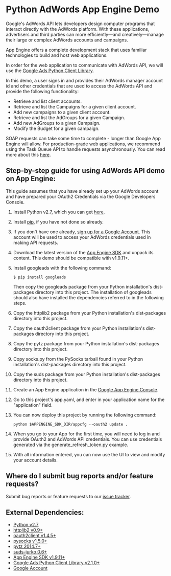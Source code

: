 # Python AdWords App Engine Demo

Google's AdWords API lets developers design computer programs that
interact directly with the AdWords platform. With these applications,
advertisers and third parties can more efficiently—and creatively—manage
their large or complex AdWords accounts and campaigns.

App Engine offers a complete development stack that uses familiar technologies
to build and host web applications.

In order for the web application to communicate with AdWords API, we will use
the [Google Ads Python Client Library](https://github.com/googleads/googleads-python-lib).

In this demo, a user signs in and provides their AdWords manager account id and
other credentials that are used to access the AdWords API and provide the
following functionality:

* Retrieve and list client accounts.
* Retrieve and list the Campaigns for a given client account.
* Add new campaigns to a given client account.
* Retrieve and list the AdGroups for a given Campaign.
* Add new AdGroups to a given Campaign.
* Modify the Budget for a given campaign.

SOAP requests can take some time to complete - longer than Google App Engine
will allow. For production-grade web applications, we recommend using the
Task Queue API to handle requests asynchronously. You can read more about this
[here](https://developers.google.com/appengine/docs/python/taskqueue/).


## Step-by-step guide for using AdWords API demo on App Engine:

This guide assumes that you have already set up your AdWords account and have
prepared your OAuth2 Credentials via the Google Developers Console.

1. Install Python v2.7, which you can get
   [here](https://www.python.org/downloads).

2. Install [pip](http://pip.readthedocs.org/en/latest/installing.html),
   if you have not done so already.

3. If you don't have one already,
   [sign up for a Google Account](https://www.google.com/accounts/NewAccount).
   This account will be used to access your AdWords credentials used in making
   API requests.

4. Download the latest version of the
   [App Engine SDK](https://developers.google.com/appengine/downloads) and
   unpack its content. This demo should be compatible with  v1.9.11+.

5. Install googleads with the following command:

   `$ pip install googleads`

   Then copy the googleads package from your Python installation's
   dist-packages directory into this project. The installation of googleads
   should also have installed the dependencies referred to in the following
   steps.

6. Copy the httplib2 package from your Python installation's dist-packages
   directory into this project.

7. Copy the oauth2client package from your Python installation's dist-packages
   directory into this project.

8. Copy the pytz package from your Python installation's dist-packages
   directory into this project.

9. Copy socks.py from the PySocks tarball found in your Python installation's
   dist-packages directory into this project.

10. Copy the suds package from your Python installation's dist-packages
   directory into this project.

11. Create an App Engine application in the
   [Google App Engine Console](https://appengine.google.com/).

12. Go to this project's app.yaml, and enter in your application name for the
   "application" field.

13. You can now deploy this project by running the following command:

    `python $APPENGINE_SDK_DIR/appcfg --oauth2 update .`

14. When you go to your App for the first time, you will need to log in and
    provide OAuth2 and AdWords API credentials. You can use credentials
    generated via the generate_refresh_token.py example.

15. With all information entered, you can now use the UI to view and modify
    your account details.


## Where do I submit bug reports and/or feature requests?

Submit bug reports or feature requests to our
[issue tracker](https://github.com/googleads/googleads-python-lib/issues).


## External Dependencies:

* [Python v2.7](https://www.python.org/downloads/)
* [httplib2 v0.9+](https://pypi.python.org/pypi/httplib2)
* [oauth2client v1.4.5+](https://pypi.python.org/pypi/oauth2client/)
* [pysocks v1.5.0+](https://pypi.python.org/pypi/PySocks/)
* [pytz 2014.7+](https://pypi.python.org/pypi/pytz)
* [suds-jurko 0.6+](https://pypi.python.org/pypi/suds-jurko)
* [App Engine SDK v1.9.11+](https://developers.google.com/appengine/downloads)
* [Google Ads Python Client Library v2.1.0+](https://github.com/googleads/googleads-python-lib)
* [Google Account](https://www.google.com/accounts/NewAccount)
